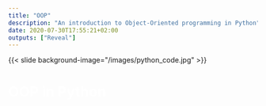 ```yaml
---
title: "OOP"
description: "An introduction to Object-Oriented programming in Python"
date: 2020-07-30T17:55:21+02:00
outputs: ["Reveal"]
---
```


{{< slide background-image="/images/python_code.jpg" >}}

<h1 style="color: white">OOP in Python</h1>
